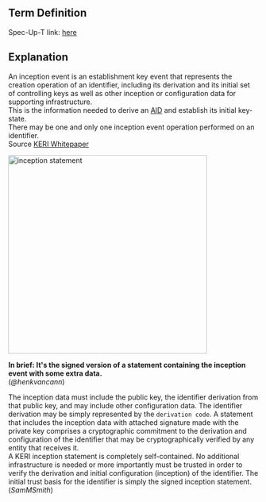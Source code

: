## Term Definition

Spec-Up-T link: <a href='https://weboftrust.github.io/WOT-terms/docs/glossary/inception-event'>here</a>

## Explanation
An inception event is an establishment key event that represents the creation operation of an
identifier, including its derivation and its initial set of controlling keys as well as other inception
or configuration data for supporting infrastructure.  
This is the information needed to derive an [AID](AID) and establish its initial key-state.  
There may be one and only one inception event operation performed on an identifier.  
Source [KERI Whitepaper](https://github.com/SmithSamuelM/Papers/blob/master/whitepapers/KERI_WP_2.x.web.pdf)  



<img src="https://raw.githubusercontent.com/WebOfTrust/keri/7fc96da6c277d3921fb1248ce9235400a4ff6af7/images/inception-statement.png" alt="inception statement" border="0" width="400" />

**In brief: It's the signed version of a statement containing the inception event with some extra data.**  
(_@henkvancann_)


The inception data must include the public key, the identifier derivation from that public key, and may include other configuration data. The identifier derivation may be simply represented by the `derivation code`. A statement that includes the inception data with attached signature made with the private key comprises a cryptographic commitment to the derivation and configuration of the identifier that may be cryptographically verified by any entity that receives it.   
A KERI inception statement is completely self-contained. No additional infrastructure is needed or more importantly must be trusted in order to verify the derivation and initial configuration (inception) of the identifier. The initial trust basis for the identifier is simply the signed inception statement.  
(_SamMSmith_)
